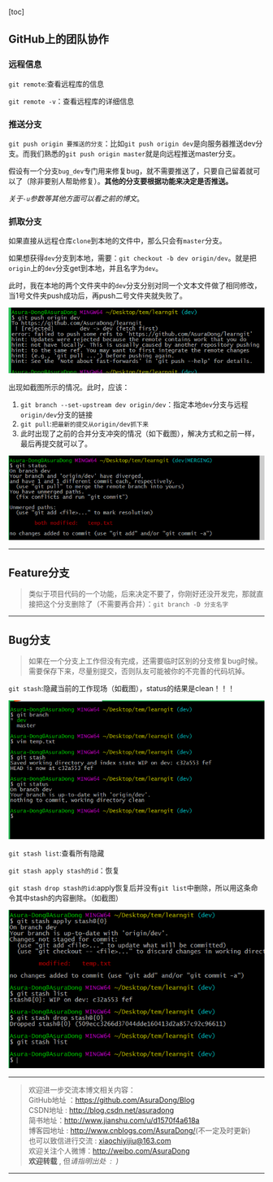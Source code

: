 [toc]

## GitHub上的团队协作

### 远程信息

`git remote`:查看远程库的信息

`git remote -v`：查看远程库的详细信息

### 推送分支

`git push origin 要推送的分支`：比如`git push origin dev`是向服务器推送dev分支。而我们熟悉的`git push origin master`就是向远程推送master分支。

假设有一个分支`bug_dev`专门用来修复bug，就不需要推送了，只要自己留着就可以了（除非要别人帮助修复）。**其他的分支要根据功能来决定是否推送。**

*关于`-u`参数等其他方面可以看之前的博文*。


### 抓取分支

如果直接从远程仓库`clone`到本地的文件中，那么只会有`master`分支。

如果想获得`dev`分支到本地，需要：`git checkout -b dev origin/dev`。就是把`origin`上的`dev`分支get到本地，并且名字为`dev`。


此时，我在本地的两个文件夹中的`dev`分支分别对同一个文本文件做了相同修改，当1号文件夹push成功后，再push二号文件夹就失败了。

![1.png](./image/git学习-四、github多人协作的分支处理-/1.png)



出现如截图所示的情况。此时，应该：
1. `git branch --set-upstream dev origin/dev`：指定本地`dev`分支与远程`origin/dev`分支的链接
2. `git pull`:`把最新的提交从origin/dev抓下来`
3. 此时出现了之前的合并分支冲突的情况（如下截图），解决方式和之前一样，最后再提交就可以了。


![2.png](./image/git学习-四、github多人协作的分支处理-/2.png)


***

## Feature分支

> 类似于项目代码的一个功能，后来决定不要了，你刚好还没开发完，那就直接把这个分支删除了（不需要再合并）：`git branch -D 分支名字`

***

## Bug分支

> 如果在一个分支上工作但没有完成，还需要临时区别的分支修复bug时候。需要保存下来，尽量别提交，否则队友可能被你的不完善的代码坑掉。

`git stash`:隐藏当前的工作现场（如截图），status的结果是clean！！！


![3.png](./image/git学习-四、github多人协作的分支处理-/3.png)



`git stash list`:查看所有隐藏

`git stash apply stash的id`：恢复

`git stash drop stash的id`:apply恢复后并没有`git list`中删除，所以用这条命令其中stash的内容删除。（如截图）


![4.png](./image/git学习-四、github多人协作的分支处理-/4.png)


***

> 欢迎进一步交流本博文相关内容：<br>
GitHub地址 ：<https://github.com/AsuraDong/Blog><br>
CSDN地址 : <http://blog.csdn.net/asuradong><br>
简书地址：<http://www.jianshu.com/u/d1570f4a618a><br>
博客园地址 : <http://www.cnblogs.com/AsuraDong/>(不一定及时更新)<br>
也可以致信进行交流 : <xiaochiyijiu@163.com> <br>
欢迎关注个人微博：<http://weibo.com/AsuraDong><br>
**欢迎转载** , 但*请指明出处  :  )*

***
